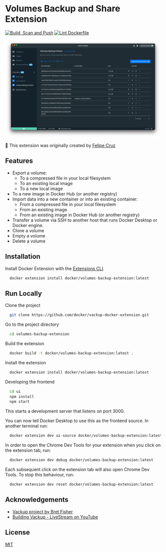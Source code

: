 # Volumes Backup and Share Extension

[![Build, Scan and Push](https://github.com/docker/vackup-docker-extension/actions/workflows/build-scan-push.yaml/badge.svg)](https://github.com/docker/vackup-docker-extension/actions/workflows/build-scan-push.yaml)
[![Lint Dockerfile](https://github.com/docker/vackup-docker-extension/actions/workflows/hadolint.yaml/badge.svg)](https://github.com/docker/vackup-docker-extension/actions/workflows/hadolint.yaml)


![Extension Screenshot](./docs/images/1-table.png)

🚀 This extension was originally created by [Felipe Cruz](https://github.com/felipecruz91/)

## Features
- Export a volume:
  - To a compressed file in your local filesystem
  - To an existing local image
  - To a new local image
- To a new image in Docker Hub (or another registry)
- Import data into a new container or into an existing container:
  - From a compressed file in your local filesystem
  - From an existing image
  - From an existing image in Docker Hub (or another registry)
- Transfer a volume via SSH to another host that runs Docker Desktop or Docker engine.
- Clone a volume
- Empty a volume
- Delete a volume
## Installation

Install Docker Extension with the [Extensions CLI](https://docs.docker.com/desktop/extensions-sdk/#prerequisites).

```bash
  docker extension install docker/volumes-backup-extension:latest
```

## Run Locally

Clone the project

```bash
  git clone https://github.com/docker/vackup-docker-extension.git
```

Go to the project directory

```bash
  cd volumes-backup-extension
```

Build the extension

```bash
  docker build -t docker/volumes-backup-extension:latest .
```

Install the extension

```bash
  docker extension install docker/volumes-backup-extension:latest
```

Developing the frontend

```bash
  cd ui
  npm install
  npm start
```

This starts a development server that listens on port 3000.

You can now tell Docker Desktop to use this as the frontend source. In another terminal run:

```bash
  docker extension dev ui-source docker/volumes-backup-extension:latest http://localhost:3000
```

In order to open the Chrome Dev Tools for your extension when you click on the extension tab, run:

```bash
  docker extension dev debug docker/volumes-backup-extension:latest
```

Each subsequent click on the extension tab will also open Chrome Dev Tools. To stop this behaviour, run:

```bash
  docker extension dev reset docker/volumes-backup-extension:latest
```

## Acknowledgements

- [Vackup project by Bret Fisher](https://github.com/BretFisher/docker-vackup)
- [Building Vackup - LiveStream on YouTube](https://www.youtube.com/watch?v=BHKp7Sc3VVc)

## License

[MIT](https://choosealicense.com/licenses/mit/)

